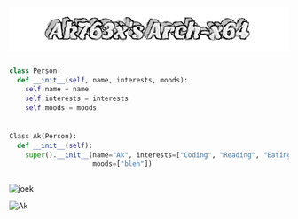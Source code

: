 <h1 align="center">
  <img src="https://github.com/akxshx-arch/akxshx-arch/raw/main/Ak763x's%20Arch-x64.png" alt="Ak763x's Arch-x64" />
</h1>


```python
class Person:
  def __init__(self, name, interests, moods):
    self.name = name
    self.interests = interests
    self.moods = moods


Class Ak(Person):
  def __init__(self):
    super().__init__(name="Ak", interests=["Coding", "Reading", "Eating", "Sleeping"], 
                     moods=["bleh"])
```
<div style="float: left; clear: none;">
<p> <img src="https://readme-jokes.vercel.app/api" alt="joek" />
<p> <img src="https://github-readme-stats.vercel.app/api?username=akxshx-arch&show_icons=true&theme=gotham" alt="Ak" />
</div>
